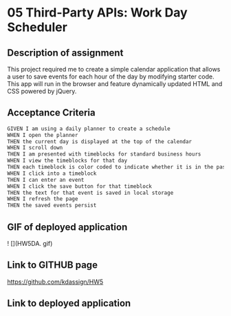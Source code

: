 # 05 Third-Party APIs: Work Day Scheduler

## Description of assignment
This project required me to create a simple calendar application that allows a user to save events for each hour of the day by modifying starter code. This app will run in the browser and feature dynamically updated HTML and CSS powered by jQuery.


## Acceptance Criteria

```md
GIVEN I am using a daily planner to create a schedule
WHEN I open the planner
THEN the current day is displayed at the top of the calendar
WHEN I scroll down
THEN I am presented with timeblocks for standard business hours
WHEN I view the timeblocks for that day
THEN each timeblock is color coded to indicate whether it is in the past, present, or future
WHEN I click into a timeblock
THEN I can enter an event
WHEN I click the save button for that timeblock
THEN the text for that event is saved in local storage
WHEN I refresh the page
THEN the saved events persist
```
## GIF of deployed application
 ! [](HW5DA. gif)
## Link to GITHUB page
https://github.com/kdassign/HW5

## Link to deployed application
